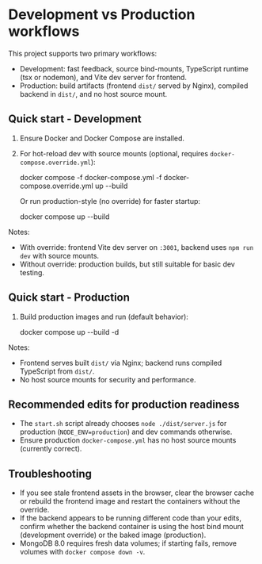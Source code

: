 Development vs Production workflows
================================

This project supports two primary workflows:

- Development: fast feedback, source bind-mounts, TypeScript runtime (tsx or nodemon), and Vite dev server for frontend.
- Production: build artifacts (frontend `dist/` served by Nginx), compiled backend in `dist/`, and no host source mount.

Quick start - Development
-------------------------

1. Ensure Docker and Docker Compose are installed.
2. For hot-reload dev with source mounts (optional, requires `docker-compose.override.yml`):

   docker compose -f docker-compose.yml -f docker-compose.override.yml up --build

   Or run production-style (no override) for faster startup:

   docker compose up --build

Notes:
- With override: frontend Vite dev server on `:3001`, backend uses `npm run dev` with source mounts.
- Without override: production builds, but still suitable for basic dev testing.

Quick start - Production
------------------------

1. Build production images and run (default behavior):

   docker compose up --build -d

Notes:
- Frontend serves built `dist/` via Nginx; backend runs compiled TypeScript from `dist/`.
- No host source mounts for security and performance.

Recommended edits for production readiness
-----------------------------------------

- The `start.sh` script already chooses `node ./dist/server.js` for production (`NODE_ENV=production`) and dev commands otherwise.
- Ensure production `docker-compose.yml` has no host source mounts (currently correct).

Troubleshooting
---------------

- If you see stale frontend assets in the browser, clear the browser cache or rebuild the frontend image and restart the containers without the override.
- If the backend appears to be running different code than your edits, confirm whether the backend container is using the host bind mount (development override) or the baked image (production).
- MongoDB 8.0 requires fresh data volumes; if starting fails, remove volumes with `docker compose down -v`.
